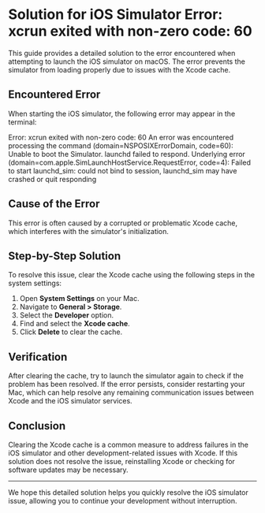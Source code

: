 # Solution for iOS Simulator Error: xcrun exited with non-zero code: 60

This guide provides a detailed solution to the error encountered when attempting to launch the iOS simulator on macOS. The error prevents the simulator from loading properly due to issues with the Xcode cache.

## Encountered Error

When starting the iOS simulator, the following error may appear in the terminal:

Error: xcrun exited with non-zero code: 60
An error was encountered processing the command (domain=NSPOSIXErrorDomain, code=60):
Unable to boot the Simulator.
launchd failed to respond.
Underlying error (domain=com.apple.SimLaunchHostService.RequestError, code=4):
Failed to start launchd_sim: could not bind to session, launchd_sim may have crashed or quit responding


## Cause of the Error

This error is often caused by a corrupted or problematic Xcode cache, which interferes with the simulator's initialization.

## Step-by-Step Solution

To resolve this issue, clear the Xcode cache using the following steps in the system settings:

1. Open **System Settings** on your Mac.
2. Navigate to **General > Storage**.
3. Select the **Developer** option.
4. Find and select the **Xcode cache**.
5. Click **Delete** to clear the cache.

## Verification

After clearing the cache, try to launch the simulator again to check if the problem has been resolved. If the error persists, consider restarting your Mac, which can help resolve any remaining communication issues between Xcode and the iOS simulator services.

## Conclusion

Clearing the Xcode cache is a common measure to address failures in the iOS simulator and other development-related issues with Xcode. If this solution does not resolve the issue, reinstalling Xcode or checking for software updates may be necessary.

---

We hope this detailed solution helps you quickly resolve the iOS simulator issue, allowing you to continue your development without interruption.
